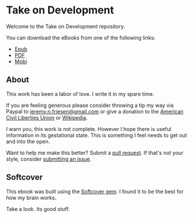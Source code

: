 # Take on Development

Welcome to the Take on Development repository.

You can download the eBooks from one of the following links:

* [Epub](https://github.com/jeremyf/take-on-development/raw/master/ebooks/developing_in_the_open.epub)
* [PDF](https://github.com/jeremyf/take-on-development/raw/master/ebooks/developing_in_the_open.pdf)
* [Mobi](https://github.com/jeremyf/take-on-development/raw/master/ebooks/developing_in_the_open.mobi)

## About

This work has been a labor of love. I write it in my spare time.

If you are feeling generous please consider throwing a tip my way via Paypal to jeremy.n.friesen@gmail.com
or give a donation to the [American Civil Liberties Union](https://www.aclu.org/) or [Wikipedia](https://donate.wikimedia.org/w/index.php?title=Special:FundraiserLandingPage&country=US).

I warn you, this work is not complete. However I hope there is useful information in its gestational state.
This is something I feel needs to get out and into the open.

Want to help me make this better? Submit a [pull request](https://github.com/jeremyf/take-on-development/pulls).
If that's not your style, consider [submitting an issue](https://github.com/jeremyf/take-on-development/issues).

## Softcover

This ebook was built using the [Softcover gem](https://github.com/softcover/softcover).
I found it to be the best for how my brain works.

Take a look. Its good stuff.